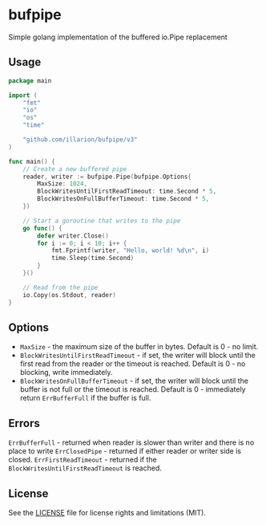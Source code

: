 # bufpipe
Simple golang implementation of the buffered io.Pipe replacement

## Usage
```go
package main

import (
    "fmt"
    "io"
    "os"
    "time"

    "github.com/illarion/bufpipe/v3"
)

func main() {
    // Create a new buffered pipe
    reader, writer := bufpipe.Pipe(bufpipe.Options{
        MaxSize: 1024,
        BlockWritesUntilFirstReadTimeout: time.Second * 5,
		BlockWritesOnFullBufferTimeout: time.Second * 5,
    })

    // Start a goroutine that writes to the pipe
    go func() {
        defer writer.Close()
        for i := 0; i < 10; i++ {
            fmt.Fprintf(writer, "Hello, world! %d\n", i)
            time.Sleep(time.Second)
        }
    }()

    // Read from the pipe
    io.Copy(os.Stdout, reader)
}
```

## Options

- `MaxSize` - the maximum size of the buffer in bytes. Default is 0 - no limit.
- `BlockWritesUntilFirstReadTimeout` - if set, the writer will block until the first read from the reader or the timeout is reached. Default is 0 - no blocking, write immediately.
- `BlockWritesOnFullBufferTimeout` - if set, the writer will block until the buffer is not full or the timeout is reached. Default is 0 - immediately return `ErrBufferFull` if the buffer is full.

## Errors
`ErrBufferFull` - returned when reader is slower than writer and there is no place to write
`ErrClosedPipe` - returned if either reader or writer side is closed.
`ErrFirstReadTimeout` - returned if the `BlockWritesUntilFirstReadTimeout` is reached.


## License

See the [LICENSE](LICENSE) file for license rights and limitations (MIT).


